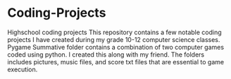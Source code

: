 # Coding-Projects
Highschool coding projects
This repository contains a few notable coding projects I have created during my grade 10-12 computer science classes. 
Pygame Summative folder contains a combination of two computer games coded using python. I created this along with my friend. The folders includes pictures, music files, and score txt files that are essential to game execution.

